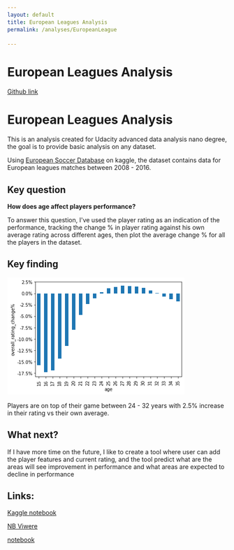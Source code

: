 ```yaml
---
layout: default
title: European Leagues Analysis
permalink: /analyses/EuropeanLeague

---
```


# European Leagues Analysis
[Github link](https://github.com/AhmedOmarEissa/EuropeanLeaguesAnalysis)


# European Leagues Analysis

This is an analysis created for Udacity advanced data analysis nano degree, the goal is to provide basic analysis on any dataset.

Using [European Soccer Database](https://www.kaggle.com/hugomathien/soccer) on kaggle, the dataset contains data for European leagues matches between 2008 - 2016.


## Key question

**How does age affect players performance?**

To answer this question, I've used the player rating as an indication of the performance, tracking the change % in player rating against his own average rating across different ages, then plot the average change % for all the players in the dataset.

## Key finding
![KeyFinding](https://github.com/AhmedOmarEissa/EuropeanLeaguesAnalysis/blob/master/Key%20Finding.png)

Players are on top of their game between 24 - 32 years with 2.5% increase in their rating vs their own average.


## What next?
If I have more time on the future, I like to create a tool where user can add the player features and current rating, and the tool predict what are the areas will see improvement in performance and what areas are expected to decline in performance

## Links:
[Kaggle notebook](https://www.kaggle.com/ahmedomareissa/players-rating-change-with-age)

[NB Viwere](https://nbviewer.jupyter.org/github/AhmedOmarEissa/EuropeanLeaguesAnalysis/blob/master/Players%20rating%20change%20with%20age.ipynb)


[notebook](https://nbviewer.jupyter.org/github/AhmedOmarEissa/EuropeanLeaguesAnalysis/blob/master/Players%20rating%20change%20with%20age.ipynb)